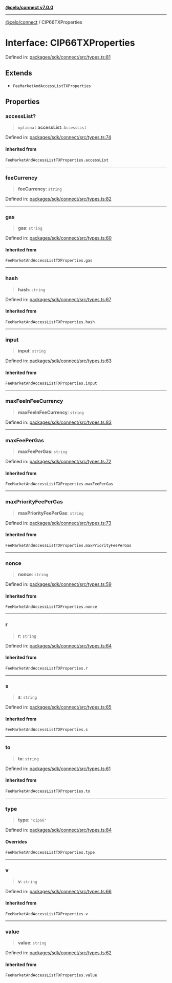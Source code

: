 [**@celo/connect v7.0.0**](../README.md)

***

[@celo/connect](../globals.md) / CIP66TXProperties

# Interface: CIP66TXProperties

Defined in: [packages/sdk/connect/src/types.ts:81](https://github.com/celo-org/developer-tooling/blob/master/packages/sdk/connect/src/types.ts#L81)

## Extends

- `FeeMarketAndAccessListTXProperties`

## Properties

### accessList?

> `optional` **accessList**: `AccessList`

Defined in: [packages/sdk/connect/src/types.ts:74](https://github.com/celo-org/developer-tooling/blob/master/packages/sdk/connect/src/types.ts#L74)

#### Inherited from

`FeeMarketAndAccessListTXProperties.accessList`

***

### feeCurrency

> **feeCurrency**: `string`

Defined in: [packages/sdk/connect/src/types.ts:82](https://github.com/celo-org/developer-tooling/blob/master/packages/sdk/connect/src/types.ts#L82)

***

### gas

> **gas**: `string`

Defined in: [packages/sdk/connect/src/types.ts:60](https://github.com/celo-org/developer-tooling/blob/master/packages/sdk/connect/src/types.ts#L60)

#### Inherited from

`FeeMarketAndAccessListTXProperties.gas`

***

### hash

> **hash**: `string`

Defined in: [packages/sdk/connect/src/types.ts:67](https://github.com/celo-org/developer-tooling/blob/master/packages/sdk/connect/src/types.ts#L67)

#### Inherited from

`FeeMarketAndAccessListTXProperties.hash`

***

### input

> **input**: `string`

Defined in: [packages/sdk/connect/src/types.ts:63](https://github.com/celo-org/developer-tooling/blob/master/packages/sdk/connect/src/types.ts#L63)

#### Inherited from

`FeeMarketAndAccessListTXProperties.input`

***

### maxFeeInFeeCurrency

> **maxFeeInFeeCurrency**: `string`

Defined in: [packages/sdk/connect/src/types.ts:83](https://github.com/celo-org/developer-tooling/blob/master/packages/sdk/connect/src/types.ts#L83)

***

### maxFeePerGas

> **maxFeePerGas**: `string`

Defined in: [packages/sdk/connect/src/types.ts:72](https://github.com/celo-org/developer-tooling/blob/master/packages/sdk/connect/src/types.ts#L72)

#### Inherited from

`FeeMarketAndAccessListTXProperties.maxFeePerGas`

***

### maxPriorityFeePerGas

> **maxPriorityFeePerGas**: `string`

Defined in: [packages/sdk/connect/src/types.ts:73](https://github.com/celo-org/developer-tooling/blob/master/packages/sdk/connect/src/types.ts#L73)

#### Inherited from

`FeeMarketAndAccessListTXProperties.maxPriorityFeePerGas`

***

### nonce

> **nonce**: `string`

Defined in: [packages/sdk/connect/src/types.ts:59](https://github.com/celo-org/developer-tooling/blob/master/packages/sdk/connect/src/types.ts#L59)

#### Inherited from

`FeeMarketAndAccessListTXProperties.nonce`

***

### r

> **r**: `string`

Defined in: [packages/sdk/connect/src/types.ts:64](https://github.com/celo-org/developer-tooling/blob/master/packages/sdk/connect/src/types.ts#L64)

#### Inherited from

`FeeMarketAndAccessListTXProperties.r`

***

### s

> **s**: `string`

Defined in: [packages/sdk/connect/src/types.ts:65](https://github.com/celo-org/developer-tooling/blob/master/packages/sdk/connect/src/types.ts#L65)

#### Inherited from

`FeeMarketAndAccessListTXProperties.s`

***

### to

> **to**: `string`

Defined in: [packages/sdk/connect/src/types.ts:61](https://github.com/celo-org/developer-tooling/blob/master/packages/sdk/connect/src/types.ts#L61)

#### Inherited from

`FeeMarketAndAccessListTXProperties.to`

***

### type

> **type**: `"cip66"`

Defined in: [packages/sdk/connect/src/types.ts:84](https://github.com/celo-org/developer-tooling/blob/master/packages/sdk/connect/src/types.ts#L84)

#### Overrides

`FeeMarketAndAccessListTXProperties.type`

***

### v

> **v**: `string`

Defined in: [packages/sdk/connect/src/types.ts:66](https://github.com/celo-org/developer-tooling/blob/master/packages/sdk/connect/src/types.ts#L66)

#### Inherited from

`FeeMarketAndAccessListTXProperties.v`

***

### value

> **value**: `string`

Defined in: [packages/sdk/connect/src/types.ts:62](https://github.com/celo-org/developer-tooling/blob/master/packages/sdk/connect/src/types.ts#L62)

#### Inherited from

`FeeMarketAndAccessListTXProperties.value`
